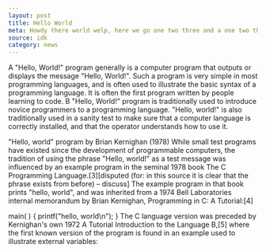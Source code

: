 ```yaml
---
layout: post
title: Hello World
meta: Howdy there world welp, here we go one two three and a one two three.
source: idk
category: news
---
```

A "Hello, World!" program generally is a computer program that outputs or displays the message "Hello, World!". Such a program is very simple in most programming languages, and is often used to illustrate the basic syntax of a programming language. It is often the first program written by people learning to code. B "Hello, World!" program is traditionally used to introduce novice programmers to a programming language. "Hello, world!" is also traditionally used in a sanity test to make sure that a computer language is correctly installed, and that the operator understands how to use it.

"Hello, world" program by Brian Kernighan (1978)
While small test programs have existed since the development of programmable computers, the tradition of using the phrase "Hello, world!" as a test message was influenced by an example program in the seminal 1978 book The C Programming Language.[3][disputed (for: in this source it is clear that the phrase exists from before)  – discuss] The example program in that book prints "hello, world", and was inherited from a 1974 Bell Laboratories internal memorandum by Brian Kernighan, Programming in C: A Tutorial:[4]

main( ) {
        printf("hello, world\n");
}
The C language version was preceded by Kernighan's own 1972 A Tutorial Introduction to the Language B,[5] where the first known version of the program is found in an example used to illustrate external variables:
